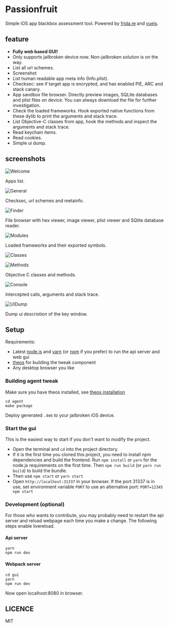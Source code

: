 # Passionfruit

Simple iOS app blackbox assessment tool. Powered by [frida.re](https://www.frida.re) and [vuejs](https://www.vuejs.org).

## feature

* **Fully web based GUI!**
* Only supports jailbroken device now. Non-jailbroken solution is on the way.
* List all url schemes.
* Screenshot
* List human readable app meta info (Info.plist).
* Checksec: see if target app is encrypted, and has enabled PIE, ARC and stack canary.
* App sandbox file browser. Directly preview images, SQLite databases and plist files on device. You can always download the file for further investigation.
* Check the loaded frameworks. Hook exported native functions from these dylib to print the arguments and stack trace.
* List Objective-C classes from app, hook the methods and inspect the arguments and stack trace.
* Read keychain items.
* Read cookies.
* Simple ui dump.

## screenshots

![Welcome](screenshot/home.png)

Apps list.

![General](screenshot/metainfo.png)

Checksec, url schemes and metainfo.

![Finder](screenshot/finder.png)

File browser with hex viewer, image viewer, plist viewer and SQlite database reader.

![Modules](screenshot/modules.png)

Loaded frameworks and their exported symbols.

![Classes](screenshot/classes.png)

![Methods](screenshot/methods.png)

Objective C classes and methods.

![Console](screenshot/console.png)

Intercepted calls, arguments and stack trace.

![UIDump](screenshot/uidump.png)

Dump ui descriotion of the key window.

## Setup

Requirements: 

* Latest [node.js](https://nodejs.org/) and [yarn](https://yarnpkg.com/) (or [npm](https://www.npmjs.com) if you prefer) to run the api server and web gui
* [theos](https://github.com/theos/theos) for building the tweak component
* Any desktop browser you like

### Building agent tweak

Make sure you have theos installed, see [theos installation](https://github.com/theos/theos/wiki/Installation)

```shell
cd agent
make package
```

Deploy generated `.deb` to your jailbroken iOS device.

### Start the gui

This is the easiest way to start if you don't want to modify the project.

* Open the terminal and `cd` into the project directory.
* If it is the first time you cloned this project, you need to install npm dependencies and build the frontend. Run `npm install` or `yarn` for the node.js requirements on the first time. Then `npm run build` (or `yarn run build`) to build the bundle.
* Then use `npm start` or `yarn start` 
* Open `http://localhost:31337` in your browser. If the port 31337 is in use, set environment variable `PORT` to use an alternative port: `PORT=12345 npm start`

### Development (optional)

For those who wants to contribute, you may probably need to restart the api server and reload webpage  each time you make a change. The following steps enable livereload.

#### Api server

```shell
yarn
npm run dev
```

#### Webpack server

```shell
cd gui
yarn
npm run dev
```

Now open localhost:8080 in browser.

## LICENCE

MIT
